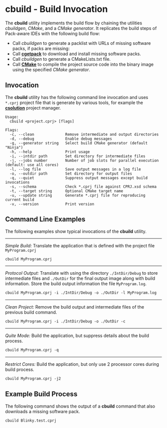 # cbuild - Build Invocation

The **cbuild** utility implements the build flow by chaining the utilities *cbuildgen*, *CMake*, and a *CMake generator*. It replicates the build steps of Pack-aware IDEs with the following build flow:

- Call *cbuildgen* to generate a packlist with URLs of missing software packs, if packs are missing:
- Call [**cgetpack**](../../cpackget/docs/cpackget.md) to download and install missing software packs.
- Call *cbuildgen* to generate a CMakeLists.txt file.
- Call [**CMake**](https://cmake.org/documentation/) to compile the project source code into the binary image using the specified *CMake generator*.

## Invocation

The **cbuild** utility has the following command line invocation and uses `*.cprj` project file that is generate by various tools, for example the [**csolution**](../../projmgr/docs/Manual/Overview.md) project manager.
```
Usage:
  cbuild <project.cprj> [flags]

Flags:
  -c, --clean              Remove intermediate and output directories
  -d, --debug              Enable debug messages
  -g, --generator string   Select build CMake generator (default "Ninja")
  -h, --help               Print usage
  -i, --intdir path        Set directory for intermediate files
  -j, --jobs number        Number of job slots for parallel execution (default: use all cores)
  -l, --log file           Save output messages in a log file
  -o, --outdir path        Set directory for output files
  -q, --quiet              Suppress output messages except build invocations
  -s, --schema             Check *.cprj file against CPRJ.xsd schema
  -t, --target string      Optional CMake target name
  -u, --update string      Generate *.cprj file for reproducing current build
  -v, --version            Print version
```

## Command Line Examples

The following examples show typical invocations of the **cbuild** utility.

---

*Simple Build:* Translate the application that is defined with the project file `MyProgram.cprj`

```txt
cbuild MyProgram.cprj 
```

---

*Protocol Output:* Translate with using the directory `./IntDir/Debug` to store intermediate files and `./OutDir` for the final output image along with build information.  Store the build output information the file `MyProgram.log`.

```txt
cbuild MyProgram.cprj -i ./IntDir/Debug -o ./OutDir -l MyProgram.log
```

---

*Clean Project:* Remove the build output and intermediate files of the previous build command.

```txt
cbuild MyProgram.cprj -i ./IntDir/Debug -o ./OutDir -c
```

---

*Quite Mode:* Build the application, but suppress details about the build process.

```txt
cbuild MyProgram.cprj -q
```

---

*Restrict Cores:* Build the application, but only use 2 processor cores during build process.

```txt
cbuild MyProgram.cprj -j2
```

## Example Build Process

The following command shows the output of a **cbuild** command that also downloads a missing software pack.

```
cbuild Blinky.test.cprj
```

